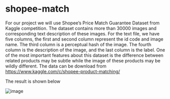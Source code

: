 # shopee-match

For our project we will use Shopee’s Price Match Guarantee Dataset from Kaggle competition. The dataset
contains more than 30000 images and corresponding text description of these images. For the text file, 
we have five columns, the first and second column represent the id code and image name. The
third column is a perceptual hash of the image. The fourth column is the description of the image, and the
last column is the label. One of the most important features about this dataset is the difference between
related products may be subtle while the image of these products may be wildly different. The data can be
download from https://www.kaggle.com/c/shopee-product-matching/

The result is shown below






![image](https://github.com/lims1914/shopee-match/assets/40879123/715c8da5-26fb-4014-9c59-b1647b19df7d)

